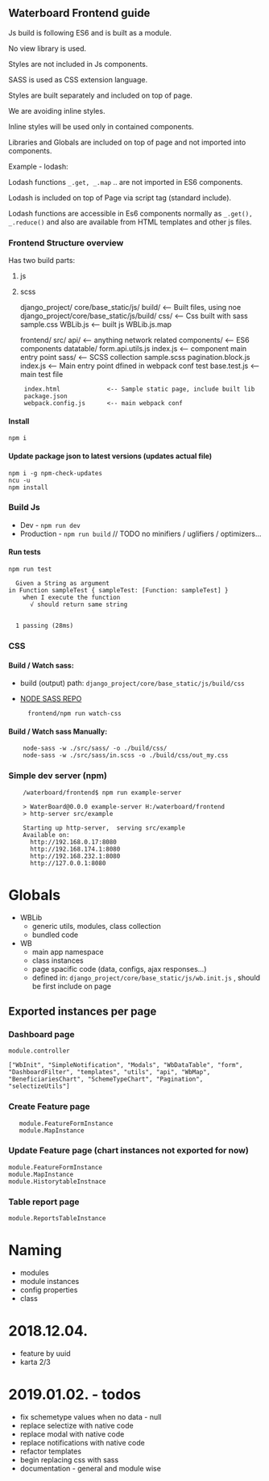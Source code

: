 ## Waterboard Frontend guide

Js build is following ES6 and is built as a module.

No view library is used.

Styles are not included in Js components.

SASS is used as CSS extension language.

Styles are built separately and included on top of page.

We are avoiding inline styles.

Inline styles will be used only in contained components.

Libraries and Globals are included on top of page and not imported into components.

Example - lodash:

Lodash functions `_.get, _.map` .. are not imported in ES6 components.

Lodash is included on top of Page via script tag (standard include).

Lodash functions are accessible in Es6 components normally as `_.get(), _.reduce()` and
also are available from HTML templates and other js files.



### Frontend Structure overview

Has two build parts:
1. js
1. scss 


    django_project/
      core/base_static/js/
        build/                <-- Built files, using noe django_project/core/base_static/js/build/
          css/              <-- Css built with sass
              sample.css
          WBLib.js          <-- built js
          WBLib.js.map

    frontend/
        src/
            api/              <-- anything network related
            components/       <-- ES6 components
                datatable/
                    form.api.utils.js
                    index.js  <-- component main entry point
            sass/             <-- SCSS collection
                sample.scss
            pagination.block.js
            index.js           <-- Main entry point dfined in webpack conf
        test
            base.test.js       <-- main test file
                
        index.html             <-- Sample static page, include built lib
        package.json
        webpack.config.js      <-- main webpack conf


#### Install

    npm i
    
#### Update package json to latest versions (updates actual file)

    npm i -g npm-check-updates
    ncu -u
    npm install
        
### Build Js
  - Dev - `npm run dev`
  - Production - `npm run build` // TODO no minifiers / uglifiers / optimizers...


        
#### Run tests 

    npm run test
    
      Given a String as argument
    in Function sampleTest { sampleTest: [Function: sampleTest] }
        when I execute the function
          √ should return same string
    
    
      1 passing (28ms)
        

### CSS


#### Build / Watch sass:

- build (output) path: `django_project/core/base_static/js/build/css`
- [NODE SASS REPO](https://www.npmjs.com/package/node-sass)

        frontend/npm run watch-css

#### Build / Watch sass Manually:
        
        node-sass -w ./src/sass/ -o ./build/css/
        node-sass -w ./src/sass/in.scss -o ./build/css/out_my.css


### Simple dev server (npm)
                 
        /waterboard/frontend$ npm run example-server
        
        > WaterBoard@0.0.0 example-server H:/waterboard/frontend
        > http-server src/example
        
        Starting up http-server,  serving src/example
        Available on:
          http://192.168.0.17:8080
          http://192.168.174.1:8080
          http://192.168.232.1:8080
          http://127.0.0.1:8080







# Globals

- WBLib
  - generic utils, modules, class collection
  - bundled code
- WB
  - main app namespace
  - class instances
  - page spacific code (data, configs, ajax responses...)
  - defined in: `django_project/core/base_static/js/wb.init.js` , should be first include on page
 
## Exported instances per page

### Dashboard page
 
    module.controller
 
    ["WbInit", "SimpleNotification", "Modals", "WbDataTable", "form", "DashboardFilter", "templates", "utils", "api", "WbMap", "BeneficiariesChart", "SchemeTypeChart", "Pagination", "selectizeUtils"]
 
### Create Feature page
 
       module.FeatureFormInstance
       module.MapInstance

### Update Feature page (chart instances not exported for now)

    module.FeatureFormInstance
    module.MapInstance
    module.HistorytableInstnace
    
### Table report page 
    
    module.ReportsTableInstance


# Naming
- modules
- module instances
- config properties
- class









# 2018.12.04.

- feature by uuid
- karta 2/3 

# 2019.01.02. - todos
- fix schemetype values when no data - null
- replace selectize with native code
- replace modal with native code
- replace notifications with native code
- refactor templates
- begin replacing css with sass
- documentation - general and module wise
